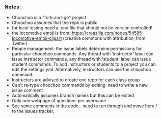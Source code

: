 
### Notes:

- Choochoo is a "fork-and-go" project
- Choochoo assumes that the repo is public
- for local testing need a .env file that should not be version controlled!
- the locomotive emoji is from: https://creazilla.com/nodes/54585-locomotive-emoji-clipart (creative commons with attribution, from Twitter)
- People management: the issue labels determine permissions for particular choochoo commands. Any thread with 'instructor' label can issue instructor commands, any thread with 'student' label can issue student commands. To add instructors or students to a project you can edit the settings.yml. Alternatively, instructors can use the choochoo command.
- Instructors are advised to create one repo for each class group
- Can't re-type choochoo commands by editing:  need to write a new issue comment
- Automatically assumes branch names but this can be edited
- Only one webpage of questions per username
- See some comments in the code - need to run through and move here / to the issues tracker.

